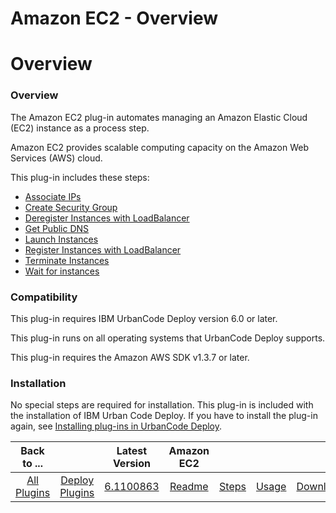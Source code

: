 
Amazon EC2 - Overview
=====================

# Overview


### Overview




The Amazon EC2 plug-in automates managing an Amazon Elastic Cloud (EC2) instance as a process step.

Amazon EC2 provides scalable computing capacity on the Amazon Web Services (AWS) cloud.

This plug-in includes these steps:

* [Associate IPs](#associate_ips)
* [Create Security Group](#steps)
* [Deregister Instances with LoadBalancer](#steps)
* [Get Public DNS](#get_public_dns)
* [Launch Instances](#launch_instances)
* [Register Instances with LoadBalancer](#register_instances_with_loadbalancer)
* [Terminate Instances](#terminate_instances)
* [Wait for instances](#wait_for_instances)

### Compatibility

This plug-in requires IBM UrbanCode Deploy version 6.0 or later.

This plug-in runs on all operating systems that UrbanCode Deploy supports.

This plug-in requires the Amazon AWS SDK v1.3.7 or later.

### Installation

No special steps are required for installation. This plug-in is included with the installation of IBM Urban Code Deploy. If you have to install the plug-in again, see [Installing plug-ins in UrbanCode Deploy](https://www.urbancode.com/resource/installing-plug-ins-in-urbancode-products/ "Installing plug-ins in UrbanCode Deploy").


|Back to ...||Latest Version|Amazon EC2 ||||
| :---: | :---: | :---: | :---: | :---: | :---: | :---: |
|[All Plugins](../../index.md)|[Deploy Plugins](../README.md)|[6.1100863](https://raw.githubusercontent.com/UrbanCode/IBM-UCD-PLUGINS/main/files/AmazonEC2/AmazonEC2-6.1100863.zip)|[Readme](README.md)|[Steps](steps.md)|[Usage](usage.md)|[Downloads](downloads.md)|
